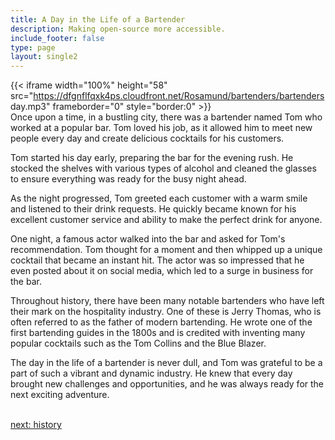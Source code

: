 ```yaml
---
title: A Day in the Life of a Bartender
description: Making open-source more accessible.
include_footer: false
type: page
layout: single2
---
```


{{< iframe width="100%" height="58" src="https://dfgnflfqxk4ps.cloudfront.net/Rosamund/bartenders/bartenders day.mp3" frameborder="0" style="border:0" >}}<br>
Once upon a time, in a bustling city, there was a bartender named Tom who worked at a popular bar. Tom loved his job, as it allowed him to meet new people every day and create delicious cocktails for his customers.

Tom started his day early, preparing the bar for the evening rush. He stocked the shelves with various types of alcohol and cleaned the glasses to ensure everything was ready for the busy night ahead.

As the night progressed, Tom greeted each customer with a warm smile and listened to their drink requests. He quickly became known for his excellent customer service and ability to make the perfect drink for anyone.

One night, a famous actor walked into the bar and asked for Tom's recommendation. Tom thought for a moment and then whipped up a unique cocktail that became an instant hit. The actor was so impressed that he even posted about it on social media, which led to a surge in business for the bar.

Throughout history, there have been many notable bartenders who have left their mark on the hospitality industry. One of these is Jerry Thomas, who is often referred to as the father of modern bartending. He wrote one of the first bartending guides in the 1800s and is credited with inventing many popular cocktails such as the Tom Collins and the Blue Blazer.

The day in the life of a bartender is never dull, and Tom was grateful to be a part of such a vibrant and dynamic industry. He knew that every day brought new challenges and opportunities, and he was always ready for the next exciting adventure.

<br>
<a href="https://insights.workdojos.com/bartenders/history">next: history</a>
<br>
</p>